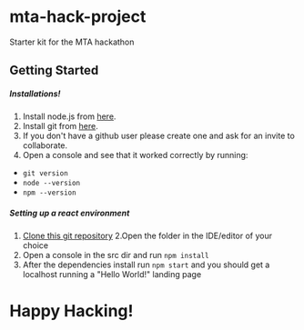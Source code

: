 # mta-hack-project
Starter kit for the MTA hackathon

## Getting Started 

##### Installations!
1. Install node.js from [here](https://nodejs.org/en/).
2. Install git from [here](https://git-scm.com/download/win).
3. If you don't have a github user please create one and ask for an invite to collaborate.
4. Open a console and see that it worked correctly by running:
* `git version`
* `node --version`
* `npm --version`

##### Setting up a react environment

1. [Clone this git repository](https://github.com/omrisk/mta-hack-project.git)
 2.Open the folder in the IDE/editor of your choice
 3. Open a console in the src dir and run `npm install`
 4. After the dependencies install run `npm start` and you should get a localhost running a "Hello World!" landing page
 
 # Happy Hacking!
 
